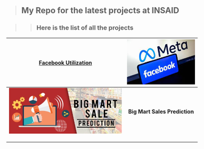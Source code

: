 > ## My Repo for the latest projects at INSAID

>> ### Here is the list of all the projects

| [Facebook Utilization](https://github.com/sm24abr/Data_Repo/tree/main/FacebookUtilzn "Facebook Utilization")  | [![t1](https://raw.githubusercontent.com/sm24abr/Data_Repo/main/Images/FacebookUtil.jpg "t1")](https://raw.githubusercontent.com/sm24abr/Data_Repo/main/Images/FacebookUtil.jpg "t1")  |
| :------------: | :------------: |
|  [![t2](https://raw.githubusercontent.com/sm24abr/Data_Repo/main/Images/BigMartSales.png "t2")](https://raw.githubusercontent.com/sm24abr/Data_Repo/main/Images/BigMartSales.png "t2") | **Big Mart Sales Prediction**  |
|   |   |
|   |   |
|   |   |
